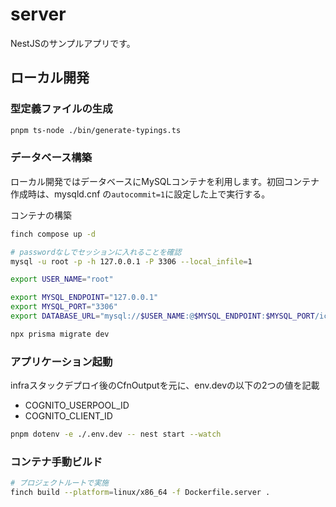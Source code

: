 # server

NestJSのサンプルアプリです。

## ローカル開発

### 型定義ファイルの生成

```bash
pnpm ts-node ./bin/generate-typings.ts
```

### データベース構築

ローカル開発ではデータベースにMySQLコンテナを利用します。初回コンテナ作成時は、mysqld.cnf の`autocommit=1`に設定した上で実行する。

コンテナの構築
```bash
finch compose up -d

# passwordなしでセッションに入れることを確認
mysql -u root -p -h 127.0.0.1 -P 3306 --local_infile=1
```

```bash
export USER_NAME="root"

export MYSQL_ENDPOINT="127.0.0.1"
export MYSQL_PORT="3306"
export DATABASE_URL="mysql://$USER_NAME:@$MYSQL_ENDPOINT:$MYSQL_PORT/icasudb"

npx prisma migrate dev
```

### アプリケーション起動

infraスタックデプロイ後のCfnOutputを元に、env.devの以下の2つの値を記載

* COGNITO_USERPOOL_ID
* COGNITO_CLIENT_ID

```bash
pnpm dotenv -e ./.env.dev -- nest start --watch
```


### コンテナ手動ビルド

```bash
# プロジェクトルートで実施
finch build --platform=linux/x86_64 -f Dockerfile.server .
```
